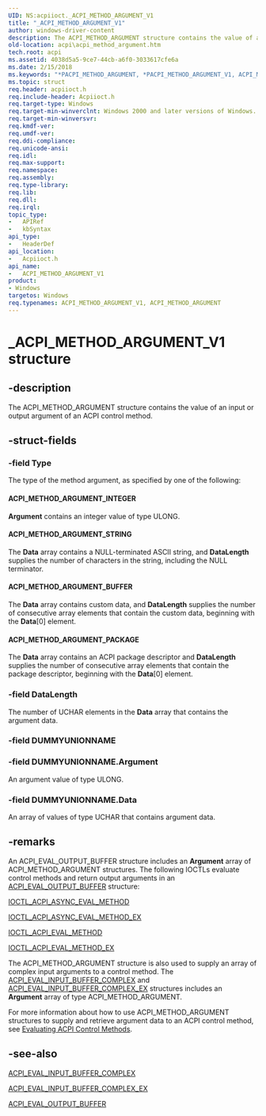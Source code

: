 ```yaml
---
UID: NS:acpiioct._ACPI_METHOD_ARGUMENT_V1
title: "_ACPI_METHOD_ARGUMENT_V1"
author: windows-driver-content
description: The ACPI_METHOD_ARGUMENT structure contains the value of an input or output argument of an ACPI control method.
old-location: acpi\acpi_method_argument.htm
tech.root: acpi
ms.assetid: 4038d5a5-9ce7-44cb-a6f0-3033617cfe6a
ms.date: 2/15/2018
ms.keywords: "*PACPI_METHOD_ARGUMENT, *PACPI_METHOD_ARGUMENT_V1, ACPI_METHOD_ARGUMENT, ACPI_METHOD_ARGUMENT_V1, ACPI_METHOD_ARGUMENT_V1 structure [ACPI Devices], _ACPI_METHOD_ARGUMENT_V1, acpi-meth-eval-ref_a8988425-e05b-4e85-a345-31a367dec427.xml, acpi.acpi_method_argument, acpiioct/ACPI_METHOD_ARGUMENT_V1"
ms.topic: struct
req.header: acpiioct.h
req.include-header: Acpiioct.h
req.target-type: Windows
req.target-min-winverclnt: Windows 2000 and later versions of Windows.
req.target-min-winversvr: 
req.kmdf-ver: 
req.umdf-ver: 
req.ddi-compliance: 
req.unicode-ansi: 
req.idl: 
req.max-support: 
req.namespace: 
req.assembly: 
req.type-library: 
req.lib: 
req.dll: 
req.irql: 
topic_type:
-	APIRef
-	kbSyntax
api_type:
-	HeaderDef
api_location:
-	Acpiioct.h
api_name:
-	ACPI_METHOD_ARGUMENT_V1
product:
- Windows
targetos: Windows
req.typenames: ACPI_METHOD_ARGUMENT_V1, ACPI_METHOD_ARGUMENT
---
```


# _ACPI_METHOD_ARGUMENT_V1 structure


## -description


The ACPI_METHOD_ARGUMENT structure contains the value of an input or output argument of an ACPI control method.


## -struct-fields




### -field Type

The type of the method argument, as specified by one of the following:





#### ACPI_METHOD_ARGUMENT_INTEGER

<b>Argument</b> contains an integer value of type ULONG.



#### ACPI_METHOD_ARGUMENT_STRING

The <b>Data</b> array contains a NULL-terminated ASCII string, and <b>DataLength</b> supplies the number of characters in the string, including the NULL terminator.



#### ACPI_METHOD_ARGUMENT_BUFFER

The <b>Data</b> array contains custom data, and <b>DataLength</b> supplies the number of consecutive array elements that contain the custom data, beginning with the <b>Data</b>[0] element.



#### ACPI_METHOD_ARGUMENT_PACKAGE

The <b>Data</b> array contains an ACPI package descriptor and <b>DataLength</b> supplies the number of consecutive array elements that contain the package descriptor, beginning with the <b>Data</b>[0] element. 


### -field DataLength

The number of UCHAR elements in the <b>Data</b> array that contains the argument data.


### -field DUMMYUNIONNAME

 


### -field DUMMYUNIONNAME.Argument

An argument value of type ULONG.


### -field DUMMYUNIONNAME.Data

An array of values of type UCHAR that contains argument data.


## -remarks



An ACPI_EVAL_OUTPUT_BUFFER structure includes an <b>Argument</b> array of ACPI_METHOD_ARGUMENT structures. The following IOCTLs evaluate control methods and return output arguments in an <a href="https://msdn.microsoft.com/library/windows/hardware/ff536123">ACPI_EVAL_OUTPUT_BUFFER</a> structure:


<a href="https://msdn.microsoft.com/library/windows/hardware/ff536145">IOCTL_ACPI_ASYNC_EVAL_METHOD</a>



<a href="https://msdn.microsoft.com/library/windows/hardware/ff536146">IOCTL_ACPI_ASYNC_EVAL_METHOD_EX</a>



<a href="https://msdn.microsoft.com/library/windows/hardware/ff536148">IOCTL_ACPI_EVAL_METHOD</a>



<a href="https://msdn.microsoft.com/library/windows/hardware/ff536149">IOCTL_ACPI_EVAL_METHOD_EX</a>


The ACPI_METHOD_ARGUMENT structure is also used to supply an array of complex input arguments to a control method. The <a href="https://msdn.microsoft.com/library/windows/hardware/ff536116">ACPI_EVAL_INPUT_BUFFER_COMPLEX</a> and <a href="https://msdn.microsoft.com/library/windows/hardware/ff536117">ACPI_EVAL_INPUT_BUFFER_COMPLEX_EX</a> structures includes an <b>Argument</b> array of type ACPI_METHOD_ARGUMENT.

For more information about how to use ACPI_METHOD_ARGUMENT structures to supply and retrieve argument data to an ACPI control method, see <a href="https://msdn.microsoft.com/windows/hardware/drivers/acpi/evaluating-acpi-control-methods">Evaluating ACPI Control Methods</a>.




## -see-also




<a href="https://msdn.microsoft.com/library/windows/hardware/ff536116">ACPI_EVAL_INPUT_BUFFER_COMPLEX</a>



<a href="https://msdn.microsoft.com/library/windows/hardware/ff536117">ACPI_EVAL_INPUT_BUFFER_COMPLEX_EX</a>



<a href="https://msdn.microsoft.com/library/windows/hardware/ff536123">ACPI_EVAL_OUTPUT_BUFFER</a>
 

 

